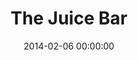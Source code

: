 ---
layout: post
date:   2014-02-06 00:00:00
title: The Juice Bar
categories: work
picture: /assets/work/juicebar.png
summary: Illustration for a friend's project -- a network of airport vending machines renting out portable device chargers
---